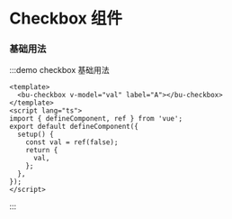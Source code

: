 # Checkbox 组件

### 基础用法

:::demo checkbox 基础用法

```vue
<template>
  <bu-checkbox v-model="val" label="A"></bu-checkbox>
</template>
<script lang="ts">
import { defineComponent, ref } from 'vue';
export default defineComponent({
  setup() {
    const val = ref(false);
    return {
      val,
    };
  },
});
</script>
```

:::

